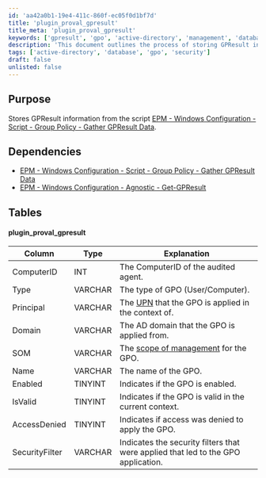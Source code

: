 ```yaml
---
id: 'aa42a0b1-19e4-411c-860f-ec05f0d1bf7d'
title: 'plugin_proval_gpresult'
title_meta: 'plugin_proval_gpresult'
keywords: ['gpresult', 'gpo', 'active-directory', 'management', 'database']
description: 'This document outlines the process of storing GPResult information gathered from the Group Policy. It details the dependencies required for the script, the database table structure, and the significance of each column in the context of Group Policy Objects (GPO).'
tags: ['active-directory', 'database', 'gpo', 'security']
draft: false
unlisted: false
---
```


## Purpose

Stores GPResult information from the script [EPM - Windows Configuration - Script - Group Policy - Gather GPResult Data](<../scripts/Group Policy - Gather GPResult Data.md>).

## Dependencies

- [EPM - Windows Configuration - Script - Group Policy - Gather GPResult Data](<../scripts/Group Policy - Gather GPResult Data.md>)
- [EPM - Windows Configuration - Agnostic - Get-GPResult](<../../powershell/Get-GPResult.md>)

## Tables

#### plugin_proval_gpresult

| Column          | Type      | Explanation                                                                                     |
|-----------------|-----------|-------------------------------------------------------------------------------------------------|
| ComputerID      | INT       | The ComputerID of the audited agent.                                                           |
| Type            | VARCHAR   | The type of GPO (User/Computer).                                                                |
| Principal       | VARCHAR   | The [UPN](https://www.codetwo.com/kb/upn/) that the GPO is applied in the context of.         |
| Domain          | VARCHAR   | The AD domain that the GPO is applied from.                                                    |
| SOM             | VARCHAR   | The [scope of management](https://docs.microsoft.com/en-us/openspecs/windows_protocols/ms-gpod/4b293f38-2e0b-48e6-9df6-ec3fd8c48512) for the GPO. |
| Name            | VARCHAR   | The name of the GPO.                                                                            |
| Enabled         | TINYINT   | Indicates if the GPO is enabled.                                                                |
| IsValid         | TINYINT   | Indicates if the GPO is valid in the current context.                                          |
| AccessDenied    | TINYINT   | Indicates if access was denied to apply the GPO.                                               |
| SecurityFilter   | VARCHAR   | Indicates the security filters that were applied that led to the GPO application.              |



